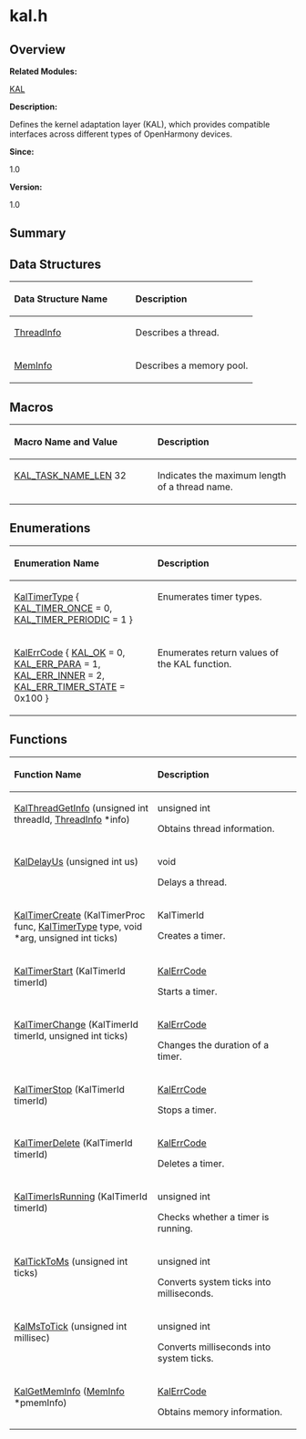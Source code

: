 # kal.h<a name="EN-US_TOPIC_0000001054715051"></a>

## **Overview**<a name="section1820908794090253"></a>

**Related Modules:**

[KAL](kal.md)

**Description:**

Defines the kernel adaptation layer \(KAL\), which provides compatible interfaces across different types of OpenHarmony devices.

**Since:**

1.0

**Version:**

1.0

## **Summary**<a name="section1097549548090253"></a>

## Data Structures<a name="nested-classes"></a>

<a name="table1816054893090253"></a>
<table><thead align="left"><tr id="row404188315090253"><th class="cellrowborder" valign="top" width="50%" id="mcps1.1.3.1.1"><p id="p321089680090253"><a name="p321089680090253"></a><a name="p321089680090253"></a>Data Structure Name</p>
</th>
<th class="cellrowborder" valign="top" width="50%" id="mcps1.1.3.1.2"><p id="p1562807747090253"><a name="p1562807747090253"></a><a name="p1562807747090253"></a>Description</p>
</th>
</tr>
</thead>
<tbody><tr id="row1894767546090253"><td class="cellrowborder" valign="top" width="50%" headers="mcps1.1.3.1.1 "><p id="p39084838090253"><a name="p39084838090253"></a><a name="p39084838090253"></a><a href="threadinfo.md">ThreadInfo</a></p>
</td>
<td class="cellrowborder" valign="top" width="50%" headers="mcps1.1.3.1.2 "><p id="p1559806079090253"><a name="p1559806079090253"></a><a name="p1559806079090253"></a>Describes a thread.</p>
</td>
</tr>
<tr id="row863787615090253"><td class="cellrowborder" valign="top" width="50%" headers="mcps1.1.3.1.1 "><p id="p1927252681090253"><a name="p1927252681090253"></a><a name="p1927252681090253"></a><a href="meminfo.md">MemInfo</a></p>
</td>
<td class="cellrowborder" valign="top" width="50%" headers="mcps1.1.3.1.2 "><p id="p1987865632090253"><a name="p1987865632090253"></a><a name="p1987865632090253"></a>Describes a memory pool.</p>
</td>
</tr>
</tbody>
</table>

## Macros<a name="define-members"></a>

<a name="table1061997897090253"></a>
<table><thead align="left"><tr id="row788335080090253"><th class="cellrowborder" valign="top" width="50%" id="mcps1.1.3.1.1"><p id="p899119998090253"><a name="p899119998090253"></a><a name="p899119998090253"></a>Macro Name and Value</p>
</th>
<th class="cellrowborder" valign="top" width="50%" id="mcps1.1.3.1.2"><p id="p266249916090253"><a name="p266249916090253"></a><a name="p266249916090253"></a>Description</p>
</th>
</tr>
</thead>
<tbody><tr id="row1617979724090253"><td class="cellrowborder" valign="top" width="50%" headers="mcps1.1.3.1.1 "><p id="p2023404214090253"><a name="p2023404214090253"></a><a name="p2023404214090253"></a><a href="kal.md#ga5c36b53bd6e8cbdbcd79f702eda94fdc">KAL_TASK_NAME_LEN</a>   32</p>
</td>
<td class="cellrowborder" valign="top" width="50%" headers="mcps1.1.3.1.2 "><p id="p212690775090253"><a name="p212690775090253"></a><a name="p212690775090253"></a>Indicates the maximum length of a thread name.</p>
</td>
</tr>
</tbody>
</table>

## Enumerations<a name="enum-members"></a>

<a name="table1245352044090253"></a>
<table><thead align="left"><tr id="row564814656090253"><th class="cellrowborder" valign="top" width="50%" id="mcps1.1.3.1.1"><p id="p1377751869090253"><a name="p1377751869090253"></a><a name="p1377751869090253"></a>Enumeration Name</p>
</th>
<th class="cellrowborder" valign="top" width="50%" id="mcps1.1.3.1.2"><p id="p85963224090253"><a name="p85963224090253"></a><a name="p85963224090253"></a>Description</p>
</th>
</tr>
</thead>
<tbody><tr id="row1167137464090253"><td class="cellrowborder" valign="top" width="50%" headers="mcps1.1.3.1.1 "><p id="p2087638916090253"><a name="p2087638916090253"></a><a name="p2087638916090253"></a><a href="kal.md#gacde4b0c553c297f66311b87c4bbbb27d">KalTimerType</a> { <a href="kal.md#ggacde4b0c553c297f66311b87c4bbbb27da688371f74e2f623cf61c26200389a45a">KAL_TIMER_ONCE</a> = 0, <a href="kal.md#ggacde4b0c553c297f66311b87c4bbbb27da867ee8b661da91a61c698e408181f2bb">KAL_TIMER_PERIODIC</a> = 1 }</p>
</td>
<td class="cellrowborder" valign="top" width="50%" headers="mcps1.1.3.1.2 "><p id="p26310895090253"><a name="p26310895090253"></a><a name="p26310895090253"></a>Enumerates timer types.</p>
</td>
</tr>
<tr id="row667873585090253"><td class="cellrowborder" valign="top" width="50%" headers="mcps1.1.3.1.1 "><p id="p1410678834090253"><a name="p1410678834090253"></a><a name="p1410678834090253"></a><a href="kal.md#ga595e811b5dcad5dc834be507d6839c36">KalErrCode</a> { <a href="kal.md#gga595e811b5dcad5dc834be507d6839c36a249642877a22187565c646fcb4c43228">KAL_OK</a> = 0, <a href="kal.md#gga595e811b5dcad5dc834be507d6839c36a399d6abae8b6ac5d890724065ee9c82e">KAL_ERR_PARA</a> = 1, <a href="kal.md#gga595e811b5dcad5dc834be507d6839c36a3a7b733b01330946173b23b5b03e5522">KAL_ERR_INNER</a> = 2, <a href="kal.md#gga595e811b5dcad5dc834be507d6839c36ae785550a7f8875e47da1e614f08299f0">KAL_ERR_TIMER_STATE</a> = 0x100 }</p>
</td>
<td class="cellrowborder" valign="top" width="50%" headers="mcps1.1.3.1.2 "><p id="p1134221822090253"><a name="p1134221822090253"></a><a name="p1134221822090253"></a>Enumerates return values of the KAL function.</p>
</td>
</tr>
</tbody>
</table>

## Functions<a name="func-members"></a>

<a name="table1865435390090253"></a>
<table><thead align="left"><tr id="row632748539090253"><th class="cellrowborder" valign="top" width="50%" id="mcps1.1.3.1.1"><p id="p442643316090253"><a name="p442643316090253"></a><a name="p442643316090253"></a>Function Name</p>
</th>
<th class="cellrowborder" valign="top" width="50%" id="mcps1.1.3.1.2"><p id="p1123700939090253"><a name="p1123700939090253"></a><a name="p1123700939090253"></a>Description</p>
</th>
</tr>
</thead>
<tbody><tr id="row17209455090253"><td class="cellrowborder" valign="top" width="50%" headers="mcps1.1.3.1.1 "><p id="p427413352090253"><a name="p427413352090253"></a><a name="p427413352090253"></a><a href="kal.md#gaa1d5775963bc9a90985a130aa2dbe899">KalThreadGetInfo</a> (unsigned int threadId, <a href="threadinfo.md">ThreadInfo</a> *info)</p>
</td>
<td class="cellrowborder" valign="top" width="50%" headers="mcps1.1.3.1.2 "><p id="p1415645723090253"><a name="p1415645723090253"></a><a name="p1415645723090253"></a>unsigned int</p>
<p id="p850737189090253"><a name="p850737189090253"></a><a name="p850737189090253"></a>Obtains thread information.</p>
</td>
</tr>
<tr id="row1670841451090253"><td class="cellrowborder" valign="top" width="50%" headers="mcps1.1.3.1.1 "><p id="p1742200963090253"><a name="p1742200963090253"></a><a name="p1742200963090253"></a><a href="kal.md#ga2eda397de96acde3491ffa2b29438e65">KalDelayUs</a> (unsigned int us)</p>
</td>
<td class="cellrowborder" valign="top" width="50%" headers="mcps1.1.3.1.2 "><p id="p133130094090253"><a name="p133130094090253"></a><a name="p133130094090253"></a>void</p>
<p id="p1954589163090253"><a name="p1954589163090253"></a><a name="p1954589163090253"></a>Delays a thread.</p>
</td>
</tr>
<tr id="row1844109992090253"><td class="cellrowborder" valign="top" width="50%" headers="mcps1.1.3.1.1 "><p id="p1881913301090253"><a name="p1881913301090253"></a><a name="p1881913301090253"></a><a href="kal.md#ga8b4739a501ebc18746f9be5f077a78d7">KalTimerCreate</a> (KalTimerProc func, <a href="kal.md#gacde4b0c553c297f66311b87c4bbbb27d">KalTimerType</a> type, void *arg, unsigned int ticks)</p>
</td>
<td class="cellrowborder" valign="top" width="50%" headers="mcps1.1.3.1.2 "><p id="p861002106090253"><a name="p861002106090253"></a><a name="p861002106090253"></a>KalTimerId</p>
<p id="p1793783535090253"><a name="p1793783535090253"></a><a name="p1793783535090253"></a>Creates a timer.</p>
</td>
</tr>
<tr id="row1648465270090253"><td class="cellrowborder" valign="top" width="50%" headers="mcps1.1.3.1.1 "><p id="p778594456090253"><a name="p778594456090253"></a><a name="p778594456090253"></a><a href="kal.md#gae94992c955be6145feea86b3cba55312">KalTimerStart</a> (KalTimerId timerId)</p>
</td>
<td class="cellrowborder" valign="top" width="50%" headers="mcps1.1.3.1.2 "><p id="p619461507090253"><a name="p619461507090253"></a><a name="p619461507090253"></a><a href="kal.md#ga595e811b5dcad5dc834be507d6839c36">KalErrCode</a></p>
<p id="p2015605451090253"><a name="p2015605451090253"></a><a name="p2015605451090253"></a>Starts a timer.</p>
</td>
</tr>
<tr id="row2086431181090253"><td class="cellrowborder" valign="top" width="50%" headers="mcps1.1.3.1.1 "><p id="p291826078090253"><a name="p291826078090253"></a><a name="p291826078090253"></a><a href="kal.md#ga5210849c643e4668fec74bfc75693a66">KalTimerChange</a> (KalTimerId timerId, unsigned int ticks)</p>
</td>
<td class="cellrowborder" valign="top" width="50%" headers="mcps1.1.3.1.2 "><p id="p327975643090253"><a name="p327975643090253"></a><a name="p327975643090253"></a><a href="kal.md#ga595e811b5dcad5dc834be507d6839c36">KalErrCode</a></p>
<p id="p843582347090253"><a name="p843582347090253"></a><a name="p843582347090253"></a>Changes the duration of a timer.</p>
</td>
</tr>
<tr id="row1695486021090253"><td class="cellrowborder" valign="top" width="50%" headers="mcps1.1.3.1.1 "><p id="p2092618090090253"><a name="p2092618090090253"></a><a name="p2092618090090253"></a><a href="kal.md#ga78940610f4a74baa2d299a8cc8508ad9">KalTimerStop</a> (KalTimerId timerId)</p>
</td>
<td class="cellrowborder" valign="top" width="50%" headers="mcps1.1.3.1.2 "><p id="p581413607090253"><a name="p581413607090253"></a><a name="p581413607090253"></a><a href="kal.md#ga595e811b5dcad5dc834be507d6839c36">KalErrCode</a></p>
<p id="p90786480090253"><a name="p90786480090253"></a><a name="p90786480090253"></a>Stops a timer.</p>
</td>
</tr>
<tr id="row390305589090253"><td class="cellrowborder" valign="top" width="50%" headers="mcps1.1.3.1.1 "><p id="p1933688119090253"><a name="p1933688119090253"></a><a name="p1933688119090253"></a><a href="kal.md#ga47739bc7600a8d2d9d7e34e4999de01c">KalTimerDelete</a> (KalTimerId timerId)</p>
</td>
<td class="cellrowborder" valign="top" width="50%" headers="mcps1.1.3.1.2 "><p id="p2088421267090253"><a name="p2088421267090253"></a><a name="p2088421267090253"></a><a href="kal.md#ga595e811b5dcad5dc834be507d6839c36">KalErrCode</a></p>
<p id="p980958829090253"><a name="p980958829090253"></a><a name="p980958829090253"></a>Deletes a timer.</p>
</td>
</tr>
<tr id="row1660146321090253"><td class="cellrowborder" valign="top" width="50%" headers="mcps1.1.3.1.1 "><p id="p680238357090253"><a name="p680238357090253"></a><a name="p680238357090253"></a><a href="kal.md#ga599f352072c5277cba62a38415db05be">KalTimerIsRunning</a> (KalTimerId timerId)</p>
</td>
<td class="cellrowborder" valign="top" width="50%" headers="mcps1.1.3.1.2 "><p id="p2029238561090253"><a name="p2029238561090253"></a><a name="p2029238561090253"></a>unsigned int</p>
<p id="p1914481500090253"><a name="p1914481500090253"></a><a name="p1914481500090253"></a>Checks whether a timer is running.</p>
</td>
</tr>
<tr id="row1848707406090253"><td class="cellrowborder" valign="top" width="50%" headers="mcps1.1.3.1.1 "><p id="p716818417090253"><a name="p716818417090253"></a><a name="p716818417090253"></a><a href="kal.md#ga1c585e669082ff0484213c59850ea363">KalTickToMs</a> (unsigned int ticks)</p>
</td>
<td class="cellrowborder" valign="top" width="50%" headers="mcps1.1.3.1.2 "><p id="p1345244610090253"><a name="p1345244610090253"></a><a name="p1345244610090253"></a>unsigned int</p>
<p id="p1668147945090253"><a name="p1668147945090253"></a><a name="p1668147945090253"></a>Converts system ticks into milliseconds.</p>
</td>
</tr>
<tr id="row1981267446090253"><td class="cellrowborder" valign="top" width="50%" headers="mcps1.1.3.1.1 "><p id="p2104118499090253"><a name="p2104118499090253"></a><a name="p2104118499090253"></a><a href="kal.md#ga1c0dc1fc474e4b46bd51e7d89415d7d0">KalMsToTick</a> (unsigned int millisec)</p>
</td>
<td class="cellrowborder" valign="top" width="50%" headers="mcps1.1.3.1.2 "><p id="p1488490032090253"><a name="p1488490032090253"></a><a name="p1488490032090253"></a>unsigned int</p>
<p id="p838294547090253"><a name="p838294547090253"></a><a name="p838294547090253"></a>Converts milliseconds into system ticks.</p>
</td>
</tr>
<tr id="row579375264090253"><td class="cellrowborder" valign="top" width="50%" headers="mcps1.1.3.1.1 "><p id="p384239589090253"><a name="p384239589090253"></a><a name="p384239589090253"></a><a href="kal.md#ga6285f6e40a345d9d785eb34367c25b12">KalGetMemInfo</a> (<a href="meminfo.md">MemInfo</a> *pmemInfo)</p>
</td>
<td class="cellrowborder" valign="top" width="50%" headers="mcps1.1.3.1.2 "><p id="p1782121023090253"><a name="p1782121023090253"></a><a name="p1782121023090253"></a><a href="kal.md#ga595e811b5dcad5dc834be507d6839c36">KalErrCode</a></p>
<p id="p190962442090253"><a name="p190962442090253"></a><a name="p190962442090253"></a>Obtains memory information.</p>
</td>
</tr>
</tbody>
</table>

